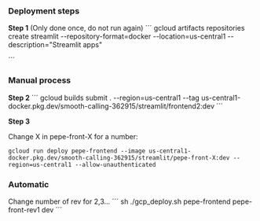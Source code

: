 ### Deployment steps

**Step 1** (Only done once, do not run again)
´´´
gcloud artifacts repositories create streamlit --repository-format=docker --location=us-central1 --description="Streamlit apps"

´´´
### Manual process

**Step 2** 
´´´
gcloud builds submit . --region=us-central1 --tag us-central1-docker.pkg.dev/smooth-calling-362915/streamlit/frontend2:dev
´´´

**Step 3**

Change X in pepe-front-X for a number:

```
gcloud run deploy pepe-frontend --image us-central1-docker.pkg.dev/smooth-calling-362915/streamlit/pepe-front-X:dev --region=us-central1 --allow-unauthenticated
```

### Automatic

Change number of rev for 2,3...
´´´
sh ./gcp_deploy.sh pepe-frontend pepe-front-rev1 dev
´´´

